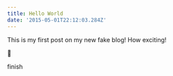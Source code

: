 ```yaml
---
title: Hello World
date: '2015-05-01T22:12:03.284Z'
---
```


This is my first post on my new fake blog! How exciting!

<Example/>

:taco:

finish
